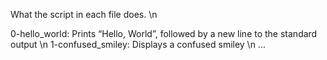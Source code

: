What the script in each file does. \n

0-hello_world: Prints “Hello, World”, followed by a new line to the standard output \n 1-confused_smiley: Displays a confused smiley \n ...
